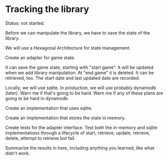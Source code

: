 # Tracking the library

Status: not started.

Before we can manipulate the library, we have to save the state of the library.

We will use a Hexagonal Architecture for state management.

Create an adapter for game state.

It can save the game state, starting with "start game". It will be updated when we add library manipulation. At "end game" it is deleted. It can be retrieved, too. The start date and last updated date are recorded.

Locally, we will use sqlite. In production, we will use probably dynamodb (later). Warn me if that's going to be hard. Warn me if any of these plans are going to be hard in dynamodb.

Create an implementation that uses sqlite.

Create an implementation that stores the state in memory.

Create tests for the adapter interface. Test both the in-memory and sqlite implementations through a lifecycle of start, retrieve, update, retrieve, delete, attempt to retrieve but fail.

Summarize the results in here, including anything you learned, like what didn't work.
